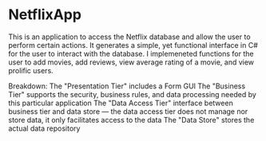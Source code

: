 # NetflixApp
This is an application to access the Netflix database and allow the user to perform certain actions. It generates a simple, yet functional interface in C# for the user to interact with the database. I implemeneted functions for the user to add movies, add reviews, view average rating of a movie, and view prolific users.

Breakdown:
	The "Presentation Tier" includes a Form GUI
	The "Business Tier" supports the security, business rules, and data processing needed by this particular application 
	The "Data Access Tier" interface between business tier and data store — the data access tier does not manage nor store data, it only facilitates access to the data
	The "Data Store" stores the actual data repository
